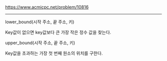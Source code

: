 https://www.acmicpc.net/problem/10816

---

lower_bound(시작 주소, 끝 주소, 키)

Key값이 없으면 key값보다 큰 가장 작은 정수 값을 찾는다.

upper_bound(시작 주소, 끝 주소, 키)

Key값을 초과하는 가장 첫 번째 원소의 위치를 구한다.
